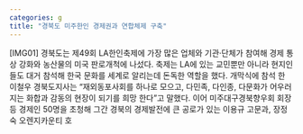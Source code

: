```yaml
---
categories: g
title: "경북도 미주한인 경제권과 연합체제 구축"
---
```

[IMG01] 경북도는 제49회 LA한인축제에 가장 많은 업체와 기관·단체가 참여해 경제 통상 강화와 농산물의 미국 판로개척에 나섰다. 축제는 LA에 있는 교민뿐만 아니라 현지인들도 대거 참석해 한국 문화를 세계로 알리는데 돈독한 역할을 했다. 개막식에 참석 한 이철우 경북도지사는 “재외동포사회를 하나로 모으고, 다민족, 다인종, 다문화가 어우러지는 화합과 감동의 현장이 되기를 희망 한다”고 말했다. 이어 미주대구경북향우회 회장 등 경제인 50명을 초청해 그간 경북의 경제발전에 큰 공로가 있는 이용규 고문과, 장정숙 오렌지카운티 호